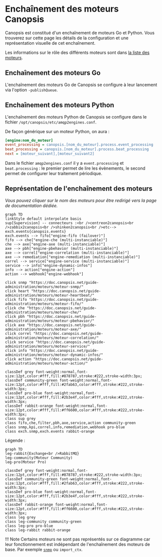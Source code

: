# Enchaînement des moteurs Canopsis

Canopsis est constitué d'un enchaînement de moteurs Go et Python. Vous trouverez sur cette page les détails de la configuration et une représentation visuelle de cet enchaînement.

Les informations sur le rôle des différents moteurs sont dans [la liste des moteurs](index.md#liste-des-moteurs).

## Enchaînement des moteurs Go

L'enchaînement des moteurs Go de Canopsis se configure à leur lancement via l'option `-publishQueue`.

## Enchaînement des moteurs Python

L'enchaînement des moteurs Python de Canopsis se configure dans le fichier `/opt/canopsis/etc/amqp2engines.conf`.

De façon générique sur un moteur Python, on aura :
```ini
[engine:nom_du_moteur]
event_processing = canopsis.[nom_du_moteur].process.event_processing
beat_processing = canopsis.[nom_du_moteur].process.beat_processing
next = [moteur_suivant],[moteur_suivant2]
```

Dans le fichier `amqp2engines.conf` il y a `event.processing` et `beat.processing` : le premier permet de lire les évènements, le second permet de configurer leur traitement périodique.

## Représentation de l'enchaînement des moteurs

*Vous pouvez cliquer sur le nom des moteurs pour être redirigé vers la page de documentation dédiée.*

```mermaid
graph TD
linkStyle default interpolate basis
sup[Supervision] -- connecteurs :<br />centreon2canopsis<br />zabbix2canopsis<br />shinken2canopsis<br />etc--> exch.events{canopsis.events}
exch.events --> fifo["engine-fifo (failover)"]
fifo --> che["engine-che (multi-instanciable)"]
che --> axe["engine-axe (multi-instanciable)"]
axe --> pbh["engine-pbehavior (multi-instanciable)"]
axe --> correl["engine-correlation (multi-instanciable)"]
axe --> remediation["engine-remediation (multi-instanciable)"]
correl --> service["engine-service (multi-instanciable)"]
service --> info["engine-dynamic-infos"]
info --> action["engine-action"]
action --> webhook["engine-webhook"]

click snmp "https://doc.canopsis.net/guide-administration/moteurs/moteur-snmp/"
click heart "https://doc.canopsis.net/guide-administration/moteurs/moteur-heartbeat/"
click fifo "https://doc.canopsis.net/guide-administration/moteurs/moteur-fifo/"
click che "https://doc.canopsis.net/guide-administration/moteurs/moteur-che/"
click pbh "https://doc.canopsis.net/guide-administration/moteurs/moteur-pbehavior/"
click axe "https://doc.canopsis.net/guide-administration/moteurs/moteur-axe/"
click correl "https://doc.canopsis.net/guide-administration/moteurs/moteur-correlation/"
click service "https://doc.canopsis.net/guide-administration/moteurs/moteur-service/"
click info "https://doc.canopsis.net/guide-administration/moteurs/moteur-dynamic-infos/"
click action "https://doc.canopsis.net/guide-administration/moteurs/moteur-action/"

classDef grey font-weight:normal,font-size:12pt,color:#fff,fill:#878787,stroke:#222,stroke-width:3px;
classDef community-green font-weight:normal,font-size:12pt,color:#fff,fill:#2fab63,color:#fff,stroke:#222,stroke-width:3px;
classDef pro-blue font-weight:normal,font-size:12pt,color:#fff,fill:#2b3e4f,color:#fff,stroke:#222,stroke-width:3px;
classDef rabbit-orange font-weight:normal,font-size:12pt,color:#fff,fill:#ff6600,color:#fff,stroke:#222,stroke-width:3px;
class sup grey
class fifo,che,filter,pbh,axe,service,action community-green
class snmp,kpi,correl,info,remediation,webhook pro-blue
class exch.snmp,exch.events rabbit-orange
```

Légende :
```mermaid
graph TD
leg-rabbit{Exchange<br />RabbitMQ}
leg-community(Moteur Community)
leg-pro(Moteur Pro)

classDef grey font-weight:normal,font-size:12pt,color:#fff,fill:#878787,stroke:#222,stroke-width:3px;
classDef community-green font-weight:normal,font-size:12pt,color:#fff,fill:#2fab63,color:#fff,stroke:#222,stroke-width:3px;
classDef pro-blue font-weight:normal,font-size:12pt,color:#fff,fill:#2b3e4f,color:#fff,stroke:#222,stroke-width:3px;
classDef rabbit-orange font-weight:normal,font-size:12pt,color:#fff,fill:#ff6600,color:#fff,stroke:#222,stroke-width:3px;
class leg grey
class leg-community community-green
class leg-pro pro-blue
class leg-rabbit rabbit-orange
```

!!! Note
    Certains moteurs ne sont pas représentés sur ce diagramme car leur fonctionnement est indépendant de l'enchaînement des moteurs de base. Par exemple [`snmp`](moteur-snmp.md) ou `import_ctx`.
